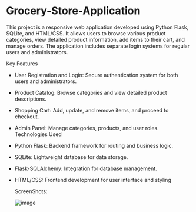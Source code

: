 # Grocery-Store-Application

This project is a responsive web application developed using Python Flask, SQLite, and HTML/CSS. It allows users to browse various product categories, view detailed product information, add items to their cart, and manage orders. The application includes separate login systems for regular users and administrators.

Key Features
* User Registration and Login: Secure authentication system for both users and administrators.
* Product Catalog: Browse categories and view detailed product descriptions.
* Shopping Cart: Add, update, and remove items, and proceed to checkout.
* Admin Panel: Manage categories, products, and user roles.
Technologies Used
* Python Flask: Backend framework for routing and business logic.
* SQLite: Lightweight database for data storage.
* Flask-SQLAlchemy: Integration for database management.
* HTML/CSS: Frontend development for user interface and styling

  ScreenShots:

  ![image](https://github.com/rose-michelle-mathew/Grocery-Store-Application/assets/118926107/c6b24c45-c821-4555-b756-7cef27d5d9bb)
